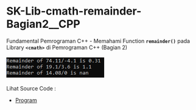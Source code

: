 # SK-Lib-cmath-remainder-Bagian2__CPP
Fundamental Pemrograman C++ - Memahami Function <code><b>remainder()</b></code> pada Library <code><b>&lt;cmath></b></code> di Pemrograman C++ (Bagian 2)<br><br>
<img src="https://github.com/RizkyKhapidsyah/SK-Lib-cmath-remainder-Bagian2__CPP/blob/master/SK-Lib-cmath-remainder-Bagian2__CPP/result/001.PNG"><br><br>
Lihat Source Code : <br>
- <a href="https://github.com/RizkyKhapidsyah/SK-Lib-cmath-remainder-Bagian2__CPP/blob/master/SK-Lib-cmath-remainder-Bagian2__CPP/Source.cpp">Program</a>
